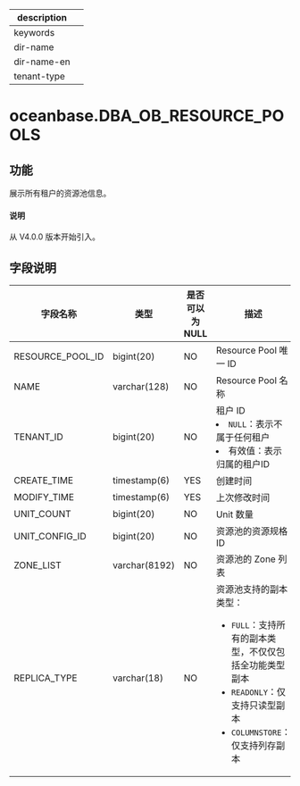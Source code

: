 |description||
|---|---|
|keywords||
|dir-name||
|dir-name-en||
|tenant-type||

# oceanbase.DBA_OB_RESOURCE_POOLS

## 功能

展示所有租户的资源池信息。

<main id="notice" type='explain'>
  <h4>说明</h4>
  <p>从 V4.0.0 版本开始引入。</p>
</main>

## 字段说明 

|     字段名称     |       类型       | 是否可以为 NULL |                                                                          描述                                                                           |
|--------------|----------------|------------|-------------------------------------|
| RESOURCE_POOL_ID | bigint(20)    | NO  | Resource Pool 唯一 ID                                                                              |
| NAME             | varchar(128)  | NO  | Resource Pool 名称                                                                                 |
| TENANT_ID        | bigint(20)    | NO  | 租户 ID <li> `NULL`：表示不属于任何租户   <li> 有效值：表示归属的租户ID                                       |
| CREATE_TIME      | timestamp(6)  | YES | 创建时间          |
| MODIFY_TIME      | timestamp(6)  | YES | 上次修改时间        |
| UNIT_COUNT       | bigint(20)    | NO  | Unit 数量       |
| UNIT_CONFIG_ID   | bigint(20)    | NO  | 资源池的资源规格 ID   |
| ZONE_LIST        | varchar(8192) | NO  | 资源池的 Zone 列表  |
| REPLICA_TYPE     | varchar(18)   | NO  | 资源池支持的副本类型：<ul><li> `FULL`：支持所有的副本类型，不仅仅包括全功能类型副本</li> <li>`READONLY`：仅支持只读型副本</li> <li> `COLUMNSTORE`：仅支持列存副本</li></ul>   |
